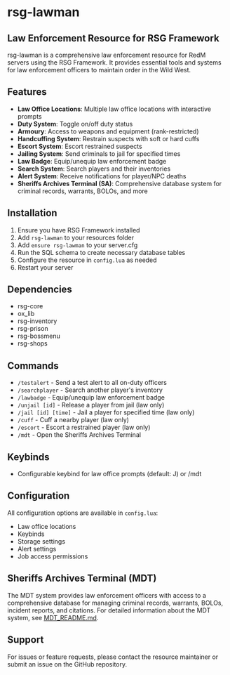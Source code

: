 # rsg-lawman

## Law Enforcement Resource for RSG Framework

rsg-lawman is a comprehensive law enforcement resource for RedM servers using the RSG Framework. It provides essential tools and systems for law enforcement officers to maintain order in the Wild West.

## Features

- **Law Office Locations**: Multiple law office locations with interactive prompts
- **Duty System**: Toggle on/off duty status
- **Armoury**: Access to weapons and equipment (rank-restricted)
- **Handcuffing System**: Restrain suspects with soft or hard cuffs
- **Escort System**: Escort restrained suspects
- **Jailing System**: Send criminals to jail for specified times
- **Law Badge**: Equip/unequip law enforcement badge
- **Search System**: Search players and their inventories
- **Alert System**: Receive notifications for player/NPC deaths
- **Sheriffs Archives Terminal (SA)**: Comprehensive database system for criminal records, warrants, BOLOs, and more

## Installation

1. Ensure you have RSG Framework installed
2. Add `rsg-lawman` to your resources folder
3. Add `ensure rsg-lawman` to your server.cfg
4. Run the SQL schema to create necessary database tables
5. Configure the resource in `config.lua` as needed
6. Restart your server

## Dependencies

- rsg-core
- ox_lib
- rsg-inventory
- rsg-prison
- rsg-bossmenu
- rsg-shops

## Commands

- `/testalert` - Send a test alert to all on-duty officers
- `/searchplayer` - Search another player's inventory
- `/lawbadge` - Equip/unequip law enforcement badge
- `/unjail [id]` - Release a player from jail (law only)
- `/jail [id] [time]` - Jail a player for specified time (law only)
- `/cuff` - Cuff a nearby player (law only)
- `/escort` - Escort a restrained player (law only)
- `/mdt` - Open the Sheriffs Archives Terminal

## Keybinds

- Configurable keybind for law office prompts (default: J)
or /mdt

## Configuration

All configuration options are available in `config.lua`:
- Law office locations
- Keybinds
- Storage settings
- Alert settings
- Job access permissions

## Sheriffs Archives Terminal (MDT)

The MDT system provides law enforcement officers with access to a comprehensive database for managing criminal records, warrants, BOLOs, incident reports, and citations. For detailed information about the MDT system, see [MDT_README.md](MDT_README.md).

## Support

For issues or feature requests, please contact the resource maintainer or submit an issue on the GitHub repository.
